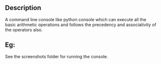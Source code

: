 ## Description
A command line console like python console which can execute all the basic arithmetic operations and follows the precedency and associativity of the operators also.


## Eg:
See the screenshots folder for running the console.